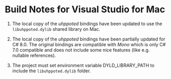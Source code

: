 # Build Notes for Visual Studio for Mac

1. The local copy of the _uhppoted_ bindings have been updated to use the `libuhppoted.dylib` 
   shared library on Mac.

2. The local copy of the _uhppoted_ bindings have been partially updated for C# 8.0. The original 
   bindings are compatible with _Mono_ which is only C# 7.0 compatible and does not include some
   nice features (like e.g. nullable references).

3. The project must set environment variable DYLD_LIBRARY_PATH to include the `libuhppoted.dylib` 
   folder.


